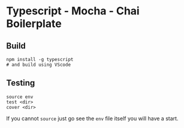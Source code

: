 # Typescript - Mocha - Chai Boilerplate


## Build

```
npm install -g typescript
# and build using VScode
```

## Testing

```
source env
test <dir>
cover <dir>
```

If you cannot `source` just go see the `env` file itself you will have a start.
